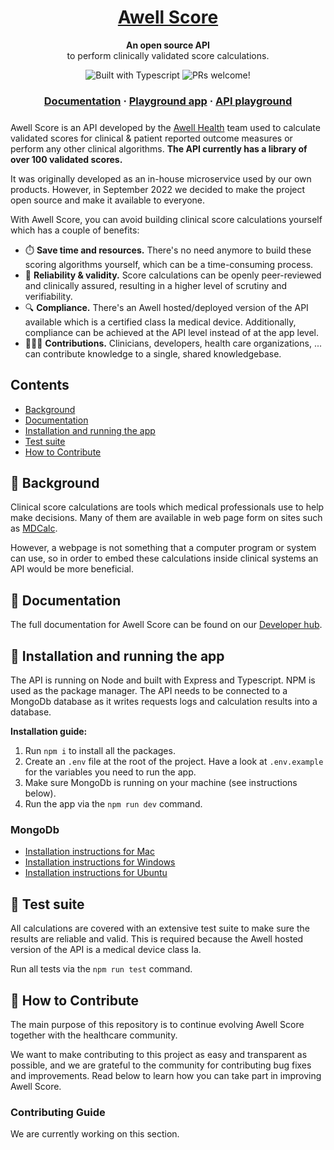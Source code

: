 <h1 align="center">
  <a href="https://developers.awellhealth.com/awell-score/">
    Awell Score
  </a>
</h1>

<p align="center">
  <strong>An open source API</strong><br>
  to perform clinically validated score calculations.
</p>

<p align="center">
    <img src="https://badgen.net/badge/-/TypeScript?icon=typescript&label&labelColor=blue&color=555555" alt="Built with Typescript" />
    <img src="https://img.shields.io/badge/PRs-welcome-brightgreen.svg" alt="PRs welcome!" />
</p>

<h3 align="center" style='margin-bottom: 24px;'>
  <a href="https://developers.awellhealth.com/awell-score">Documentation</a>
  <span> · </span>
  <a href="https://score.awellhealth.com">Playground app</a>
  <span> · </span>
  <a href="https://developers.awellhealth.com/awell-score/developer-tools/api-playground">API playground</a>
</h3>

Awell Score is an API developed by the [Awell Health](http://awell.health/) team used to calculate validated scores for clinical & patient reported outcome measures or perform any other clinical algorithms. **The API currently has a library of over 100 validated scores.**

It was originally developed as an in-house microservice used by our own products. However, in September 2022 we decided to make the project open source and make it available to everyone.

With Awell Score, you can avoid building clinical score calculations yourself which has a couple of benefits:

- ⏱️ **Save time and resources.** There's no need anymore to build these scoring algorithms yourself, which can be a time-consuming process.
- 📏 **Reliability & validity.** Score calculations can be openly peer-reviewed and clinically assured, resulting in a higher level of scrutiny and verifiability.
- 🔍 **Compliance.** There's an Awell hosted/deployed version of the API available which is a certified class Ia medical device. Additionally, compliance can be achieved at the API level instead of at the app level.
- 🧑‍🤝‍🧑 **Contributions.** Clinicians, developers, health care organizations, ... can contribute knowledge to a single, shared knowledgebase.

## Contents

- [Background](#-background)
- [Documentation](#-documentation)
- [Installation and running the app](#-installation-and-running-the-app)
- [Test suite](#-test-suite)
- [How to Contribute](#-how-to-contribute)

## 📜 Background

Clinical score calculations are tools which medical professionals use to help make decisions. Many of them are available in web page form on sites such as [MDCalc](https://www.mdcalc.com/).

However, a webpage is not something that a computer program or system can use, so in order to embed these calculations inside clinical systems an API would be more beneficial.

## 📖 Documentation

The full documentation for Awell Score can be found on our [Developer hub](https://developers.awellhealth.com/awell-score/docs/getting-started/what-is-awell-score).

## 🎉 Installation and running the app

The API is running on Node and built with Express and Typescript. NPM is used as the package manager. The API needs to be connected to a MongoDb database as it writes requests logs and calculation results into a database.

**Installation guide:**

1. Run `npm i` to install all the packages.
2. Create an `.env` file at the root of the project. Have a look at `.env.example` for the variables you need to run the app.
3. Make sure MongoDb is running on your machine (see instructions below).
4. Run the app via the `npm run dev` command.

### MongoDb

- [Installation instructions for Mac](https://docs.mongodb.com/manual/tutorial/install-mongodb-on-os-x/)
- [Installation instructions for Windows](https://docs.mongodb.com/manual/tutorial/install-mongodb-on-windows/)
- [Installation instructions for Ubuntu](https://docs.mongodb.com/manual/tutorial/install-mongodb-on-ubuntu/)

## 🧪 Test suite

All calculations are covered with an extensive test suite to make sure the results are reliable and valid. This is required because the Awell hosted version of the API is a medical device class Ia.

Run all tests via the `npm run test` command.

## 👏 How to Contribute

The main purpose of this repository is to continue evolving Awell Score together with the healthcare community.

We want to make contributing to this project as easy and transparent as possible, and we are grateful to the community for contributing bug fixes and improvements. Read below to learn how you can take part in improving Awell Score.

### Contributing Guide

We are currently working on this section.

